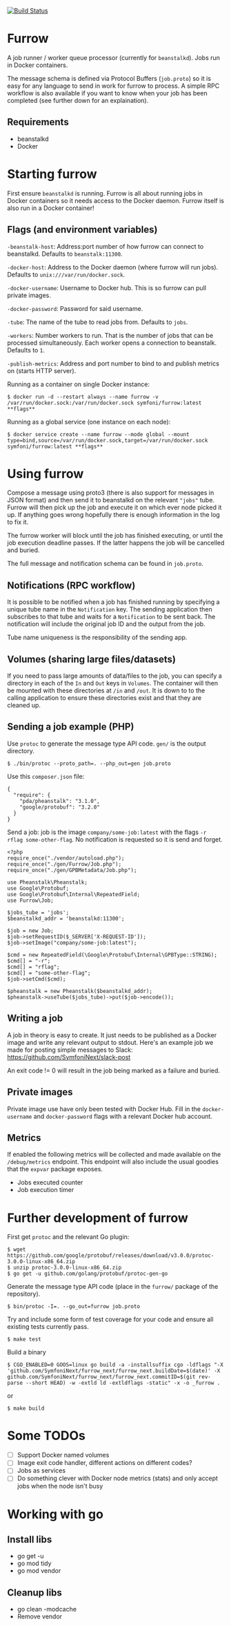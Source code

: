 [![Build Status](https://travis-ci.org/SymfoniNext/furrow.svg?branch=master)](https://travis-ci.org/SymfoniNext/furrow)

Furrow
======

A job runner / worker queue processor (currently for `beanstalkd`).  Jobs run in Docker containers.

The message schema is defined via Protocol Buffers (`job.proto`) so it is easy for any language to send in work for furrow to process.  A simple RPC workflow is also available if you want to know when your job has been completed (see further down for an explaination).

## Requirements

* beanstalkd
* Docker

# Starting furrow

First ensure `beanstalkd` is running.   Furrow is all about running jobs in Docker containers so it needs access to the Docker daemon.  Furrow itself is also run in a Docker container!

## Flags (and environment variables)

`-beanstalk-host`:  Address:port number of how furrow can connect to beanstalkd.  Defaults to `beanstalk:11300`.

`-docker-host`: Address to the Docker daemon (where furrow will run jobs).  Defaults to `unix:///var/run/docker.sock`.

`-docker-username`:  Username to Docker hub.  This is so furrow can pull private images.

`-docker-password`:  Password for said username.

`-tube`: The name of the tube to read jobs from.  Defaults to `jobs`.

`-workers`: Number workers to run.  That is the number of jobs that can be processed simultaneously.  Each worker opens a connection to beanstalk.  Defaults to `1`.

`-publish-metrics`: Address and port number to bind to and publish metrics on (starts HTTP server).


Running as a container on single Docker instance:

```
$ docker run -d --restart always --name furrow -v /var/run/docker.sock:/var/run/docker.sock symfoni/furrow:latest **flags**
```

Running as a global service (one instance on each node):

```
$ docker service create --name furrow --mode global --mount type=bind,source=/var/run/docker.sock,target=/var/run/docker.sock symfoni/furrow:latest **flags**
```


# Using furrow

Compose a message using proto3 (there is also support for messages in JSON format) and then send it to beanstalkd on the relevant `"jobs"` tube.  Furrow will then pick up the job and execute it on which ever node picked it up.  If anything goes wrong hopefully there is enough information in the log to fix it.

The furrow worker will block until the job has finished executing, or until the job execution deadline passes.  If the latter happens the job will be cancelled and buried.

The full message and notification schema can be found in `job.proto`.
  
## Notifications (RPC workflow)

It is possible to be notified when a job has finished running by specifying a unique tube name in the `Notification` key.  The sending application then subscribes to that tube and waits for a `Notification` to be sent back.  The notification will include the original job ID and the output from the job.

Tube name uniqueness is the responsibility of the sending app.

## Volumes (sharing large files/datasets)

If you need to pass large amounts of data/files to the job, you can specify a directory in each of the `In` and `Out` keys in `Volumes`.  The container will then be mounted with these directories at `/in` and `/out`.  It is down to to the calling application to ensure these directories exist and that they are cleaned up.

## Sending a job example (PHP)

Use `protoc` to generate the message type API code. `gen/` is the output directory.

```
$ ./bin/protoc --proto_path=. --php_out=gen job.proto
```

Use this `composer.json` file:

```
{
  "require": {
    "pda/pheanstalk": "3.1.0",
    "google/protobuf": "3.2.0"
  }
}
```

Send a job: job is the image `company/some-job:latest` with the flags `-r rflag some-other-flag`.  No notification is requested so it is send and forget.

```
<?php
require_once("./vendor/autoload.php");
require_once("./gen/Furrow/Job.php");
require_once("./gen/GPBMetadata/Job.php");

use Pheanstalk\Pheanstalk;
use Google\Protobuf;
use Google\Protobuf\Internal\RepeatedField;
use Furrow\Job;

$jobs_tube = 'jobs';
$beanstalkd_addr = 'beanstalkd:11300';

$job = new Job;
$job->setRequestID($_SERVER['X-REQUEST-ID']);
$job->setImage("company/some-job:latest");

$cmd = new RepeatedField(\Google\Protobuf\Internal\GPBType::STRING);
$cmd[] = "-r";
$cmd[] = "rflag";
$cmd[] = "some-other-flag";
$job->setCmd($cmd);

$pheanstalk = new Pheanstalk($beanstalkd_addr);
$pheanstalk->useTube($jobs_tube)->put($job->encode());
```

## Writing a job

A job in theory is easy to create.  It just needs to be published as a Docker image and write any relevant output to stdout.  Here's an example job we made for posting simple messages to Slack:  https://github.com/SymfoniNext/slack-post

An exit code != 0 will result in the job being marked as a failure and buried.

## Private images

Private image use have only been tested with Docker Hub.  Fill in the `docker-username` and `docker-password` flags with a relevant Docker hub account.

## Metrics

If enabled the following metrics will be collected and made available on the `/debug/metrics` endpoint.  This endpoint will also include the usual goodies that the `expvar` package exposes.

* Jobs executed counter
* Job execution timer


# Further development of furrow

First get `protoc` and the relevant Go plugin:

```
$ wget https://github.com/google/protobuf/releases/download/v3.0.0/protoc-3.0.0-linux-x86_64.zip
$ unzip protoc-3.0.0-linux-x86_64.zip 
$ go get -u github.com/golang/protobuf/protoc-gen-go
```

Generate the message type API code (place in the `furrow/` package of the repository).

```
$ bin/protoc -I=. --go_out=furrow job.proto
```

Try and include some form of test coverage for your code and ensure all existing tests currently pass.

```
$ make test
```

Build a binary

```
$ CGO_ENABLED=0 GOOS=linux go build -a -installsuffix cgo -ldflags "-X 'github.com/SymfoniNext/furrow_next/furrow_next.buildDate=$(date)' -X github.com/SymfoniNext/furrow_next/furrow_next.commitID=$(git rev-parse --short HEAD) -w -extld ld -extldflags -static" -x -o _furrow .
```

or

```
$ make build
```

# Some TODOs


- [ ] Support Docker named volumes
- [ ] Image exit code handler, different actions on different codes?
- [ ] Jobs as services
- [ ] Do something clever with Docker node metrics (stats) and only accept jobs when the node isn't busy

# Working with go
## Install libs
- go get -u
- go mod tidy
- go mod vendor

## Cleanup libs
- go clean -modcache 
- Remove vendor
